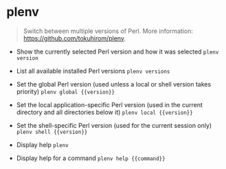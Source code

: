 # plenv
> Switch between multiple versions of Perl.
> More information: <https://github.com/tokuhirom/plenv>.

- Show the currently selected Perl version and how it was selected
`plenv version`

- List all available installed Perl versions
`plenv versions`

- Set the global Perl version (used unless a local or shell version takes priority)
`plenv global {{version}}`

- Set the local application-specific Perl version (used in the current directory and all directories below it)
`plenv local {{version}}`

- Set the shell-specific Perl version (used for the current session only)
`plenv shell {{version}}`

- Display help
`plenv`

- Display help for a command
`plenv help {{command}}`
